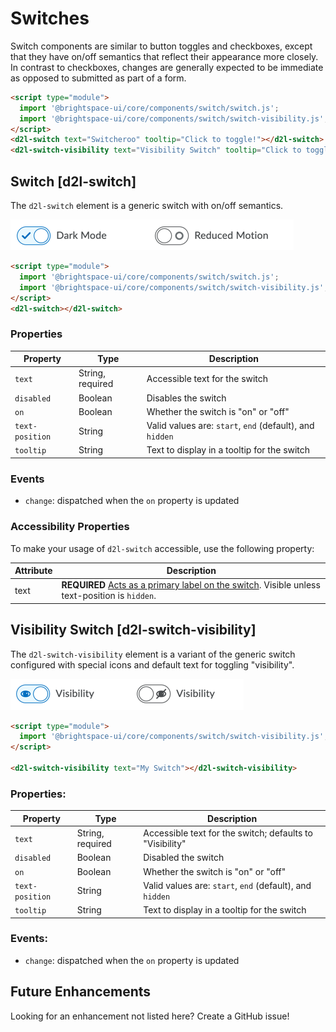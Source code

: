 # Switches

Switch components are similar to button toggles and checkboxes, except that they have on/off semantics that reflect their appearance more closely. In contrast to checkboxes, changes are generally expected to be immediate as opposed to submitted as part of a form.

<!-- docs: demo name:d2l-switch -->
```html
<script type="module">
  import '@brightspace-ui/core/components/switch/switch.js';
  import '@brightspace-ui/core/components/switch/switch-visibility.js';
</script>
<d2l-switch text="Switcheroo" tooltip="Click to toggle!"></d2l-switch>
<d2l-switch-visibility text="Visibility Switch" tooltip="Click to toggle!" on></d2l-switch-visibility>
```

## Switch [d2l-switch]	
The `d2l-switch` element is a generic switch with on/off semantics.
<!-- docs: start hidden content -->
![Switch](./screenshots/switch.png?raw=true)
<!-- docs: end hidden content -->

<!-- docs: demo live name:d2l-switch -->
```html
<script type="module">
  import '@brightspace-ui/core/components/switch/switch.js';
  import '@brightspace-ui/core/components/switch/switch-visibility.js';
</script>
<d2l-switch></d2l-switch>
```

<!-- docs: start hidden content -->

### Properties

| Property | Type | Description |
|--|--|--|
| `text` | String, required | Accessible text for the switch |
| `disabled` | Boolean | Disables the switch |
| `on` | Boolean | Whether the switch is "on" or "off" |
| `text-position` | String | Valid values are: `start`, `end` (default), and `hidden` |
| `tooltip` | String | Text to display in a tooltip for the switch |
### Events

- `change`: dispatched when the `on` property is updated
<!-- docs: end hidden content -->

### Accessibility Properties

To make your usage of `d2l-switch` accessible, use the following property:

| Attribute | Description |
|--|--|
| text | **REQUIRED** [Acts as a primary label on the switch](https://www.w3.org/WAI/tutorials/forms/labels/). Visible unless text-position is `hidden`. |

## Visibility Switch [d2l-switch-visibility]

The `d2l-switch-visibility` element is a variant of the generic switch configured with special icons and default text for toggling "visibility".

<!-- docs: start hidden content -->
![Visibility Switch](./screenshots/switch-visibility.png?raw=true)
<!-- docs: end hidden content -->

<!-- docs: demo live name:d2l-switch-visibility -->
```html
<script type="module">
  import '@brightspace-ui/core/components/switch/switch-visibility.js';
</script>

<d2l-switch-visibility text="My Switch"></d2l-switch-visibility>
```

<!-- docs: start hidden content -->
### Properties:

| Property | Type | Description |
|--|--|--|
| `text`| String, required | Accessible text for the switch; defaults to "Visibility" |
| `disabled` | Boolean | Disabled the switch |
| `on` | Boolean | Whether the switch is "on" or "off" |
| `text-position` | String | Valid values are: `start`, `end` (default), and `hidden` |
| `tooltip` | String | Text to display in a tooltip for the switch |

### Events:

- `change`: dispatched when the `on` property is updated

## Future Enhancements

Looking for an enhancement not listed here? Create a GitHub issue!
<!-- docs: end hidden content -->
